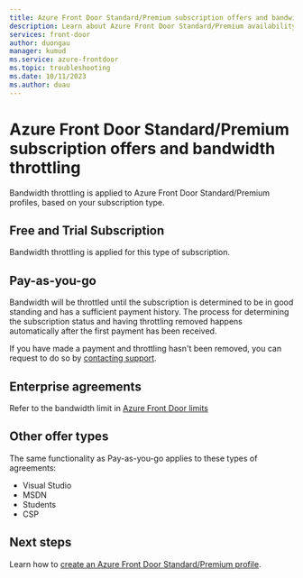```yaml
---
title: Azure Front Door Standard/Premium subscription offers and bandwidth throttling
description: Learn about Azure Front Door Standard/Premium availability for a specific subscription type.
services: front-door
author: duongau
manager: kumud
ms.service: azure-frontdoor
ms.topic: troubleshooting
ms.date: 10/11/2023
ms.author: duau
---
```


# Azure Front Door Standard/Premium subscription offers and bandwidth throttling

Bandwidth throttling is applied to Azure Front Door Standard/Premium profiles, based on your subscription type.

## Free and Trial Subscription

Bandwidth throttling is applied for this type of subscription.

## Pay-as-you-go

Bandwidth will be throttled until the subscription is determined to be in good standing and has a sufficient payment history. The process for determining the subscription status and having throttling removed happens automatically after the first payment has been received.

If you have made a payment and throttling hasn't been removed, you can request to do so by [contacting support](https://portal.azure.com/?#blade/Microsoft_Azure_Support/HelpAndSupportBlade).

## Enterprise agreements

Refer to the bandwidth limit in [Azure Front Door limits](../../azure-resource-manager/management/azure-subscription-service-limits.md#azure-front-door-standard-and-premium-service-limits)

## Other offer types

The same functionality as Pay-as-you-go applies to these types of agreements:

* Visual Studio
* MSDN
* Students
* CSP

## Next steps

Learn how to [create an Azure Front Door Standard/Premium profile](create-front-door-portal.md).
